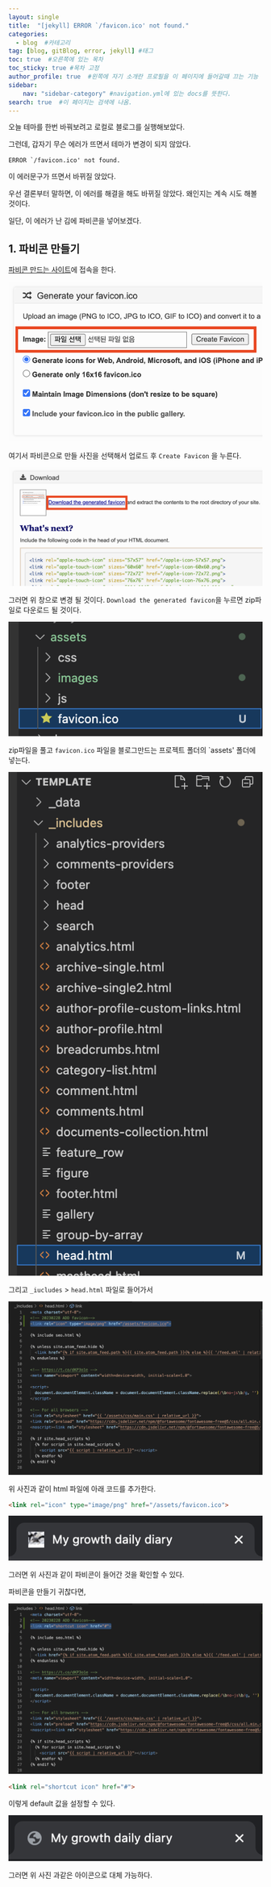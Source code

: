 ```yaml
---
layout: single
title:  "[jekyll] ERROR `/favicon.ico' not found."
categories: 
  - blog  #카테고리
tag: [blog, gitBlog, error, jekyll] #태그
toc: true  #오른쪽에 있는 목차
toc_sticky: true #목차 고정
author_profile: true  #왼쪽에 자기 소개란 프로필을 이 페이지에 들어갈때 끄는 기능
sidebar:
    nav: "sidebar-category" #navigation.yml에 있는 docs를 뜻한다.
search: true  #이 페이지는 검색에 나옴.
---
```


오늘 테마를 한번 바꿔보려고 로컬로 블로그를 실행해보았다.

그런데, 갑자기 무슨 에러가 뜨면서 테마가 변경이 되지 않았다.

```shell
ERROR `/favicon.ico' not found.
```

이 에러문구가 뜨면서 바뀌질 앉았다.

우선 결론부터 말하면, 이 에러를 해결을 해도 바뀌질 않았다. 왜인지는 계속 시도 해볼 것이다.

일단, 이 에러가 난 김에 파비콘을 넣어보겠다.


## 1. 파비콘 만들기

[파비콘 만드는 사이트](https://www.favicon-generator.org/)에 접속을 한다.

![](/assets/images/2023/02/28/favicon1.png)

여기서 파비콘으로 만들 사진을 선택해서 업로드 후 `Create Favicon` 을 누른다.

![](/assets/images/2023/02/28/favicon2.png)

그러면 위 창으로 변경 될 것이다. `Download the generated favicon`을 누르면 zip파일로 다운로드 될 것이다. 

![](/assets/images/2023/02/28/favicon3.png)

zip파일을 풀고 `favicon.ico` 파일을 블로그만드는 프로젝트 폴더의 `assets' 폴더에 넣는다.

![](/assets/images/2023/02/28/favicon4.png)

그리고 `_iucludes` > `head.html` 파일로 들어가서 


![](/assets/images/2023/02/28/favicon5.png)

위 사진과 같이 html 파일에 아래 코드를 추가한다.
```html
<link rel="icon" type="image/png" href="/assets/favicon.ico">
```

![](/assets/images/2023/02/28/favicon6.png)

그러면 위 사진과 같이 파비콘이 들어간 것을 확인할 수 있다.

파비콘을 만들기 귀찮다면,

![](/assets/images/2023/02/28/favicon7.png)

```html
<link rel="shortcut icon" href="#">
```

이렇게 default 값을 설정할 수 있다. 

![](/assets/images/2023/02/28/favicon8.png)

그러면 위 사진 과같은 아이콘으로 대체 가능하다.